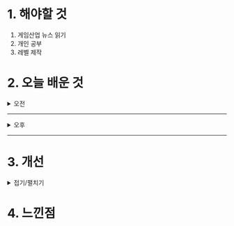 
# 1. 해야할 것

1. 게임산업 뉴스 읽기 
2. 개인 공부  
3. 레벨 제작



# 2. 오늘 배운 것

<details>
<summary>오전</summary>

## 오늘의 뉴스
### [기사: 25년도 기대작](https://www.inven.co.kr/webzine/news/?news=301984)
![image](https://github.com/user-attachments/assets/72196347-0e38-481d-a6cb-7c94a927a34f)
```
25년도 기대작
중세를 기반으로 하는 오픈월드나 mmorpg가 많이 보여서 좋다.
내가 활약할 수 있는 곳이 많아진다는 소리니까.
언리얼 엔진 프로젝트도 많아서 내가 익숙한 프로그램이라 어필하기도 좋다.
더 많이 공부하고 연구하자
```
</details>

****

<details>
<summary>오후</summary>

## 게임 기획과 창업
### [사이트: 게임 개발에서 MVP란?](https://www.ibatstudio.com/%EA%B2%8C%EC%9E%84-%EA%B0%9C%EB%B0%9C%EC%97%90%EC%84%9C-mvp-minimum-viable-product%EB%9E%80-%EB%AC%B4%EC%97%87%EC%9D%BC%EA%B9%8C/)
![image](https://github.com/user-attachments/assets/5fb995cf-4ee1-4471-9bdf-818017e1668d)
```
창업과 면접에 대한 준비로 질문들을 구성하면서 모르는 단어가 나와 조사해보았다.
```
### 질문목록
1. 비전과 목표
- 당신이 개발하려는 게임의 핵심 아이디어와 장르는 무엇인가요?
- 왜 이 게임이 지금 시장에서 필요하다고 생각하나요?
- 이 게임이 제공할 주요 재미 요소나 유저 경험(UX)은 무엇인가요?
- 장기적으로 당신의 게임 개발사가 어떤 목표를 이루길 원하나요? (예: 특정 장르 선도, 대중적인 IP 개발 등)
2. 시장과 고객
- 목표로 하는 플랫폼(PC, 모바일, 콘솔 등)과 이유는 무엇인가요?
- 당신의 게임이 타겟으로 하는 주요 유저층은 누구인가요? (연령, 지역, 취향 등)
- 이 게임 장르나 컨셉에 대해 초기 유저 반응을 테스트한 적이 있나요? 결과는 어땠나요?
- 당신의 게임이 유저들에게 어떤 특별한 가치를 제공하나요? (예: 혁신적인 게임플레이, 몰입도 높은 스토리 등)
3. 경쟁과 차별화
- 동일한 장르 또는 컨셉의 주요 경쟁작은 무엇인가요?
- 경쟁 게임과 비교했을 때, 당신의 게임만이 제공할 수 있는 고유한 특징은 무엇인가요?
- 유저들이 기존 게임 대신 당신의 게임을 선택할 이유는 무엇인가요?
- 경쟁사가 유사한 아이디어로 대응할 경우, 이를 방어할 전략이 있나요?
4. 팀과 실행력
- 현재 팀의 구성은 어떻게 되어 있으며, 각자의 역할은 무엇인가요?
- 팀원들이 게임 개발 경험이 있나요? 과거에 성공적으로 완료한 프로젝트가 있나요?
- 팀 내에서 기술, 아트, 기획, 마케팅 등 필요한 모든 역할이 충족되고 있나요?
- 어떤 방식으로 팀 내 의사결정을 내리고 갈등을 해결할 계획인가요?
5. 게임 개발 계획
- 현재 개발 중인 게임의 진행 상황은 어디까지인가요? (아이디어 단계, 프로토타입, MVP 등)
- 이 게임의 완성까지 예상되는 개발 기간과 주요 마일스톤은 무엇인가요?
- 게임 개발에 필요한 기술 스택과 툴은 무엇인가요? (예: Unity, Unreal Engine, 독자 엔진 등)
- 초기 버전(MVP)에서 어떤 기능과 콘텐츠를 우선적으로 포함할 예정인가요?
6. 자본과 자원
- 게임 개발에 필요한 초기 자금은 얼마나 되며, 이를 어떻게 조달할 계획인가요?
- 개발 비용 중 가장 큰 비중을 차지하는 항목은 무엇인가요? (예: 인건비, 그래픽 외주, 마케팅 등)
- 예상되는 개발 비용 초과 또는 자금 부족 문제에 대비한 플랜 B가 있나요?
- 필요한 외주나 파트너십(사운드 디자인, QA 등)을 어떻게 확보할 계획인가요?
7. 수익 모델과 사업 전략
- 이 게임의 주요 수익 모델은 무엇인가요? (유료 다운로드, F2P, 광고, 인앱 결제 등)
- 초기 출시 후 매출을 확보하기 위한 구체적인 전략은 무엇인가요?
- 게임의 라이프사이클을 연장하기 위해 DLC, 시즌제 콘텐츠, 업데이트 등을 계획하고 있나요?
- 장기적으로 게임 개발사를 지속 가능하게 만들기 위해 어떤 비즈니스 모델을 고려하고 있나요?
8. 마케팅과 퍼블리싱
- 게임 출시 전 초기 유저를 어떻게 확보할 계획인가요? (커뮤니티, SNS, 크라우드펀딩 등)
- 트레일러, 데모 버전 등 게임 홍보를 위한 준비는 되어 있나요?
- 퍼블리셔와 협업할 계획이 있나요, 아니면 독립적으로 게임을 배급할 예정인가요?
- 출시 플랫폼(스팀, 에픽스토어, 앱스토어 등)을 어떻게 선택했으며, 해당 플랫폼의 주요 장단점은 무엇인가요?
9. 리스크 관리
- 현재 게임 개발에서 예상되는 가장 큰 리스크는 무엇인가요? (기술적 문제, 일정 지연, 자금 부족 등)
- 계획대로 게임이 완성되지 않을 경우, 이를 극복하기 위한 대안은 무엇인가요?
- 초기 유저 확보 실패 또는 낮은 반응에 어떻게 대응할 계획인가요?
- 팀 내 주요 인력의 이탈 같은 상황이 발생하면 어떻게 대처할 예정인가요?
10. 개인적 준비성과 역량
- 게임 개발에 대한 당신의 주요 강점은 무엇인가요? (기술, 창의성, 리더십 등)
- 창업 과정에서의 스트레스와 불확실성을 감당할 준비가 되어 있나요?
- 과거에 실패한 프로젝트나 어려운 상황을 극복한 경험이 있다면 무엇인가요?
- 이 게임 개발사가 성공하지 못했을 경우, 어떤 경로로 다시 도전할 계획인가요?
****

## 레벨 제작

</details>

****


# 3. 개선


<details>
<summary>접기/펼치기</summary>


</details>



# 4. 느낀점


